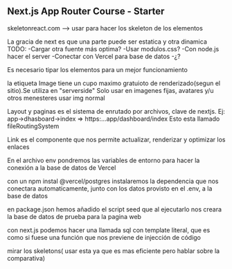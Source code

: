 ## Next.js App Router Course - Starter
skeletonreact.com --> usar para hacer los skeleton de los elementos


La gracia de next es que una parte puede ser estatica y otra dinamica
TODO: 
-Cargar otra fuente más optima?
-Usar modulos.css?
-Con node.js hacer el server
-Conectar con Vercel para base de datos
-¿?

Es necesario tipar los elementos para un mejor funcionamiento

la etiqueta Image tiene un cupo maximo gratuioto de renderizado(segun el sitio).Se utiliza en "serverside" Solo usar en imagenes fijas, avatares y/u otros menesteres usar img normal

Layout y paginas es el sistema de enrutado por archivos, clave de nextjs. Ej: app->dhasboard->index => https:...app/dashboard/index Esto esta llamado fileRoutingSystem

Link es el componente que nos permite actualizar, renderizar y optimizar los enlaces

En el archivo env pondremos las variables de entorno para hacer la conexión a la base de datos de Vercel

con un npm instal @vercel/postgres instalaremos la dependencia que nos conectara automaticamente, junto con los datos provisto en el .env, a la base de datos

en package.json hemos añadido el script seed que al ejecutarlo nos creara la base de datos de prueba para la pagina web

con next.js podemos hacer una llamada sql con template literal, que es como si fuese una función que nos previene de injección de código

mirar los skeletons( usar esta ya que es mas eficiente pero hablar sobre la comparativa)
